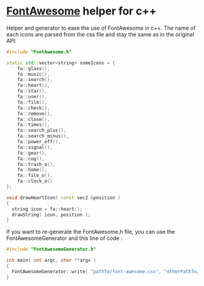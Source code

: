 [FontAwesome](http://fontawesome.io/) helper for c++
==================
Helper and generator to ease the use of FontAwesome in c++. The name of each icons are parsed from the css file and stay the same as in the original API:


```c++
#include "FontAwesome.h"

static std::vector<string> someIcons = {	
  	fa::glass(),
	fa::music(),
	fa::search(),
	fa::heart(),
	fa::star(),
	fa::user(),
	fa::film(),
	fa::check(),
	fa::remove(),
	fa::close(),
	fa::times(),
	fa::search_plus(),
	fa::search_minus(),
	fa::power_off(),
	fa::signal(),
	fa::gear(),
	fa::cog(),
	fa::trash_o(),
	fa::home(),
	fa::file_o(),
	fa::clock_o() 
};

void drawHeartIcon( const vec2 &position )
{
  string icon = fa::heart();
  drawString( icon, position );
}
```

If you want to re-generate the FontAwesome.h file, you can use the FontAwesomeGenerator and this line of code :

```c++
#include "FontAwesomeGenerator.h"

int main( int argc, char **argv )
{
  FontAwesomeGenerator::write( "pathTo/font-awesome.css", "otherPathTo/FontAwesome.h" );
}
```

